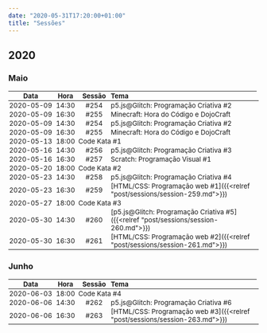 ```yaml
---
date: "2020-05-31T17:20:00+01:00"
title: "Sessões"
---
```


## 2020
### Maio

<style>
  @media (max-width: 1000px) {
    table {
  /*    width: 750px;*/
      font-size: 10pt;
    }
  }
  @media (max-width: 500px) {
    table {
  /*    width: 750px;*/
      font-size: 8pt;
    }
  }
  table td, table th {
/*    white-space: nowrap;*/
    padding: 1px;
  }
  table th:first-of-type {
    width: 18%;
  }
  table th:nth-of-type(2) {
    width: 10%;
  }
  table th:nth-of-type(3) {
    width: 13%;
  }
  table th:nth-of-type(4) {
    width: 60%;
  }
</style>

| Data       | Hora  | Sessão | Tema                                                                                 |
|:----------:|:-----:|:------:|:-------------------------------------------------------------------------------------|
| 2020-05-09 | 14:30 |  #254  | p5.js@Glitch: Programação Criativa #2                                                |
| 2020-05-09 | 16:30 |  #255  | Minecraft: Hora do Código e DojoCraft                                                |
| 2020-05-09 | 14:30 |  #254  | p5.js@Glitch: Programação Criativa #2                                                |
| 2020-05-09 | 16:30 |  #255  | Minecraft: Hora do Código e DojoCraft                                                |
| 2020-05-13 | 18:00 <td colspan=2>Code Kata #1</td>
| 2020-05-16 | 14:30 |  #256  | p5.js@Glitch: Programação Criativa #3                                                |
| 2020-05-16 | 16:30 |  #257  | Scratch: Programação Visual #1                                                       |
| 2020-05-20 | 18:00 <td colspan=2>Code Kata #2</td>
| 2020-05-23 | 14:30 |  #258  | p5.js@Glitch: Programação Criativa #4                                                |
| 2020-05-23 | 16:30 |  #259  | [HTML/CSS: Programação web #1]({{<relref "post/sessions/session-259.md">}})          |
| 2020-05-27 | 18:00 <td colspan=2>Code Kata #3</td>
| 2020-05-30 | 14:30 |  #260  | [p5.js@Glitch: Programação Criativa #5]({{<relref "post/sessions/session-260.md">}}) |
| 2020-05-30 | 16:30 |  #261  | [HTML/CSS: Programação web #2]({{<relref "post/sessions/session-261.md">}})          |

### Junho
| Data       | Hora  | Sessão | Tema                                                                        |
|:----------:|:-----:|:------:|:----------------------------------------------------------------------------|
| 2020-06-03 | 18:00 <td colspan=2>Code Kata #4</td>
| 2020-06-06 | 14:30 |  #262  | p5.js@Glitch: Programação Criativa #6                                       |
| 2020-06-06 | 16:30 |  #263  | [HTML/CSS: Programação web #3]({{<relref "post/sessions/session-263.md">}}) |
